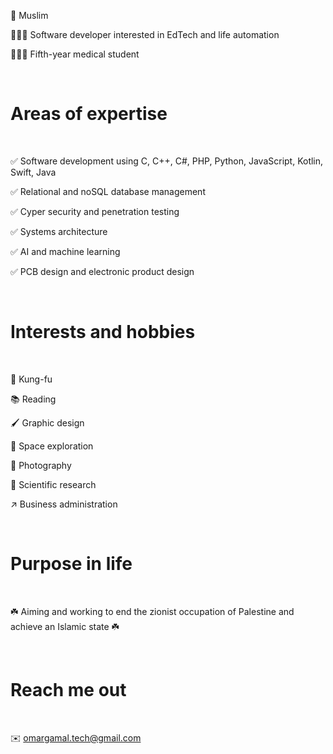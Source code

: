
<p>🕋 Muslim</P>
<p>👨🏻‍💻 Software developer interested in EdTech and life automation</P>
<p>👨🏻‍⚕ Fifth-year medical student</P>
<br>
<h1>Areas of expertise</h1>
<br>
<p>✅ Software development using C, C++, C#, PHP, Python, JavaScript, Kotlin, Swift, Java</P>
<p>✅ Relational and noSQL database management </P>
<p>✅ Cyper security and penetration testing</P>
<p>✅ Systems architecture</P>
<p>✅ AI and machine learning</P>
<p>✅ PCB design and electronic product design</P>
<br>
<h1>Interests and hobbies</h1>
<br>
<p>🥋 Kung-fu</P>
<p>📚 Reading</P>
<p>🖌️ Graphic design</P>
<p>🚀 Space exploration</P>
<p>📸 Photography</P>
<p>🔎 Scientific research</P>
<p>↗️ Business administration</P>
<br>
<h1>Purpose in life</h1>
<br>
<p>☘️ Aiming and working to end the zionist occupation of Palestine and achieve an Islamic state ☘️</P>
<br>
<h1>Reach me out</h1>
<br>
<p>✉️ <a href="mailto:omargamal.tech@gmail.com?">omargamal.tech@gmail.com</a></P>
<!---
omargoda/omargoda is a ✨ special ✨ repository because its `README.md` (this file) appears on your GitHub profile.
You can click the Preview link to take a look at your changes.
--->
